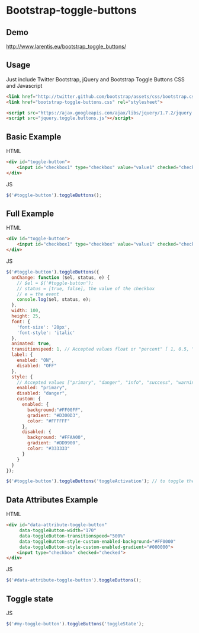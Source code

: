 Bootstrap-toggle-buttons
========================

Demo
----
http://www.larentis.eu/bootstrap_toggle_buttons/

Usage
-----

Just include Twitter Bootstrap, jQuery and Bootstrap Toggle Buttons CSS and Javascript
``` html
<link href="http://twitter.github.com/bootstrap/assets/css/bootstrap.css" rel="stylesheet">
<link href="bootstrap-toggle-buttons.css" rel="stylesheet">

<script src="https://ajax.googleapis.com/ajax/libs/jquery/1.7.2/jquery.min.js"></script>
<script src="jquery.toggle.buttons.js"></script>
```

Basic Example
-------------

HTML
``` html
<div id="toggle-button">
    <input id="checkbox1" type="checkbox" value="value1" checked="checked">
</div>
```

JS
``` javascript
$('#toggle-button').toggleButtons();
```

Full Example
------------

HTML
``` html
<div id="toggle-button">
    <input id="checkbox1" type="checkbox" value="value1" checked="checked">
</div>
```

JS
``` javascript
$('#toggle-button').toggleButtons({
  onChange: function ($el, status, e) {
    // $el = $('#toggle-button'); 
    // status = [true, false], the value of the checkbox
    // e = the event
    console.log($el, status, e); 
  },
  width: 100,
  height: 25,
  font: {
    'font-size': '20px',
    'font-style': 'italic'
  },
  animated: true,
  transitionspeed: 1, // Accepted values float or "percent" [ 1, 0.5, "150%" ]
  label: {
    enabled: "ON",
    disabled: "OFF"
  },
  style: {
    // Accepted values ["primary", "danger", "info", "success", "warning"] or nothing
    enabled: "primary",
    disabled: "danger",
    custom: {
      enabled: {
        background:"#FF00FF",
        gradient: "#D300D3",
        color: "#FFFFFF"
      },
      disabled: {
        background: "#FFAA00",
        gradient: "#DD9900",
        color: "#333333"
      }
    }
  }
});

$('#toggle-button').toggleButtons('toggleActivation'); // to toggle the disabled status
```

Data Attributes Example
-----------------------

HTML
``` html
<div id="data-attribute-toggle-button"
     data-toggleButton-width="170"
     data-toggleButton-transitionspeed="500%"
     data-toggleButton-style-custom-enabled-background="#FF0000"
     data-toggleButton-style-custom-enabled-gradient="#000000">
    <input type="checkbox" checked="checked">
</div>
```

JS
``` javascript
$('#data-attribute-toggle-button').toggleButtons();
```

Toggle state
------------
JS
``` javascript
$('#my-toggle-button').toggleButtons('toggleState');
```